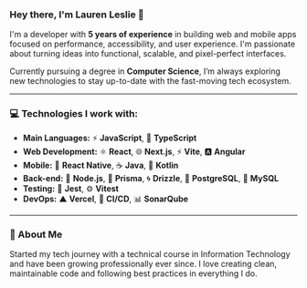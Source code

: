 ### Hey there, I'm Lauren Leslie 👋

I'm a developer with **5 years of experience** in building web and mobile apps focused on performance, accessibility, and user experience. I'm passionate about turning ideas into functional, scalable, and pixel-perfect interfaces.

Currently pursuing a degree in **Computer Science**, I’m always exploring new technologies to stay up-to-date with the fast-moving tech ecosystem.

---

### 💻 Technologies I work with:

- **Main Languages:** ⚡ **JavaScript**, 🔷 **TypeScript**
- **Web Development:** ⚛️ **React**, 🌐 **Next.js**, ⚡ **Vite**, 🅰️ **Angular**
- **Mobile:** 📲 **React Native**, ☕ **Java**, 🤖 **Kotlin**
- **Back-end:** 🌿 **Node.js**, 🔑 **Prisma**, 🌀 **Drizzle**, 🐘 **PostgreSQL**, 🐬 **MySQL**
- **Testing:** 🧪 **Jest**, ⚙️ **Vitest**
- **DevOps:** ▲ **Vercel**, 🔁 **CI/CD**, 📊 **SonarQube**

---

### 🚀 About Me

Started my tech journey with a technical course in Information Technology and have been growing professionally ever since. I love creating clean, maintainable code and following best practices in everything I do.

